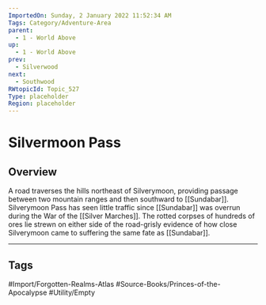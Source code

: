 ```yaml
---
ImportedOn: Sunday, 2 January 2022 11:52:34 AM
Tags: Category/Adventure-Area
parent:
  - 1 - World Above
up:
  - 1 - World Above
prev:
  - Silverwood
next:
  - Southwood
RWtopicId: Topic_527
Type: placeholder
Region: placeholder
---
```

# Silvermoon Pass
## Overview
A road traverses the hills northeast of Silverymoon, providing passage between two mountain ranges and then southward to [[Sundabar]]. Silverymoon Pass has seen little traffic since [[Sundabar]] was overrun during the War of the [[Silver Marches]]. The rotted corpses of hundreds of ores lie strewn on either side of the road-grisly evidence of how close Silverymoon came to suffering the same fate as [[Sundabar]].


---
## Tags
#Import/Forgotten-Realms-Atlas #Source-Books/Princes-of-the-Apocalypse #Utility/Empty


